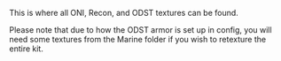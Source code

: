 This is where all ONI, Recon, and ODST textures can be found.

Please note that due to how the ODST armor is set up in config, you will need some textures from the Marine folder if you wish to retexture the entire kit.
